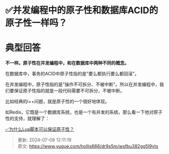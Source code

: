 # ✅并发编程中的原子性和数据库ACID的原子性一样吗？

# 典型回答


**不一样。原子性在并发编程中，和在数据库中两种不同的概念。**



在数据库中，事务的ACID中原子性指的是"要么都执行要么都回滚"。



在并发编程中，原子性指的是"操作不可拆分、不被中断"。所以在并发编程中，我们要保证原子性指的就是一段代码需要不可拆分，不被中断。



比如经典的i++问题，就是原子性的一个很好地体现。



如Redis，它既是一个数据库系统，也是一个有并发的系统，那么看一下他对原子性的支持，就理解了：



[✅为什么Lua脚本可以保证原子性？](https://www.yuque.com/hollis666/dr9x5m/rwdgnu)



> 更新: 2024-07-08 12:11:19  
> 原文: <https://www.yuque.com/hollis666/dr9x5m/wsfbu382gg5l9ytx>